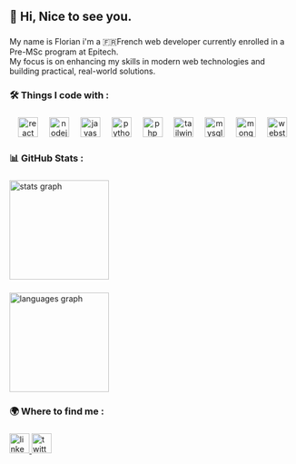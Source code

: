 <h2 align="left">👋 Hi, Nice to see you.</h2>

###

<p align="left">My name is Florian i'm a 🇫🇷French web developer currently enrolled in a Pre-MSc program at Epitech.<br>My focus is on enhancing my skills in modern web technologies and building practical, real-world solutions.</p>

###

<h3 align="left">🛠️ Things I code with :</h3>

###

<div align="center">
  <img src="https://img.shields.io/badge/React-61DAFB?logo=react&logoColor=black&style=for-the-badge" height="35" alt="react logo"  />
  <img width="12" />
  <img src="https://img.shields.io/badge/Node.js-339933?logo=nodedotjs&logoColor=white&style=for-the-badge" height="35" alt="nodejs logo"  />
  <img width="12" />
  <img src="https://img.shields.io/badge/JavaScript-F7DF1E?logo=javascript&logoColor=black&style=for-the-badge" height="35" alt="javascript logo"  />
  <img width="12" />
  <img src="https://img.shields.io/badge/Python-3776AB?logo=python&logoColor=white&style=for-the-badge" height="35" alt="python logo"  />
  <img width="12" />
  <img src="https://img.shields.io/badge/PHP-777BB4?logo=php&logoColor=black&style=for-the-badge" height="35" alt="php logo"  />
  <img width="12" />
  <img src="https://img.shields.io/badge/Tailwind CSS-06B6D4?logo=tailwindcss&logoColor=black&style=for-the-badge" height="35" alt="tailwindcss logo"  />
  <img width="12" />
  <img src="https://img.shields.io/badge/MySQL-4479A1?logo=mysql&logoColor=white&style=for-the-badge" height="35" alt="mysql logo"  />
  <img width="12" />
  <img src="https://img.shields.io/badge/MongoDB-47A248?logo=mongodb&logoColor=white&style=for-the-badge" height="35" alt="mongodb logo"  />
  <img width="12" />
  <img src="https://img.shields.io/badge/WebStorm-000000?logo=webstorm&logoColor=white&style=for-the-badge" height="35" alt="webstorm logo"  />
</div>

###

<h3 align="left">📊 GitHub Stats :</h3>

###

<div align="left">
  <img src="https://github-readme-stats.vercel.app/api?username=FlorianBeudaert&hide_title=true&hide_rank=false&show_icons=true&include_all_commits=true&count_private=true&disable_animations=false&theme=dracula&locale=en&hide_border=true&order=1" height="175" alt="stats graph"  />
</div>

###

<div align="left">
  <img src="https://github-readme-stats.vercel.app/api/top-langs?username=FlorianBeudaert&locale=fr&hide_title=true&layout=compact&card_width=320&langs_count=5&theme=dracula&hide_border=true&order=2" height="175" alt="languages graph"  />
</div>

###

<h3 align="left">🌍 Where to find me :</h3>

###

<div align="left">
  <a href="https://www.linkedin.com/in/florian-beudaert/" target="_blank">
    <img src="https://img.shields.io/static/v1?message=LinkedIn&logo=linkedin&label=&color=0077B5&logoColor=white&labelColor=&style=for-the-badge" height="35" alt="linkedin logo"  />
  </a>
  <a href="https://github.com/FlorianBeudaert" target="_blank">
    <img src="https://img.shields.io/static/v1?message=GITHUB&logo=twitter&label=&color=000000&logoColor=white&labelColor=&style=for-the-badge" height="35" alt="twitter logo"  />
  </a>
</div>

###
